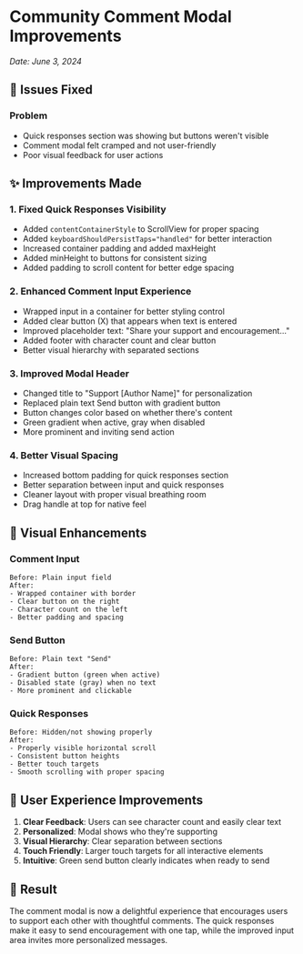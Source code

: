 # Community Comment Modal Improvements
*Date: June 3, 2024*

## 🎯 Issues Fixed

### Problem
- Quick responses section was showing but buttons weren't visible
- Comment modal felt cramped and not user-friendly
- Poor visual feedback for user actions

## ✨ Improvements Made

### 1. **Fixed Quick Responses Visibility**
- Added `contentContainerStyle` to ScrollView for proper spacing
- Added `keyboardShouldPersistTaps="handled"` for better interaction
- Increased container padding and added maxHeight
- Added minHeight to buttons for consistent sizing
- Added padding to scroll content for better edge spacing

### 2. **Enhanced Comment Input Experience**
- Wrapped input in a container for better styling control
- Added clear button (X) that appears when text is entered
- Improved placeholder text: "Share your support and encouragement..."
- Added footer with character count and clear button
- Better visual hierarchy with separated sections

### 3. **Improved Modal Header**
- Changed title to "Support [Author Name]" for personalization
- Replaced plain text Send button with gradient button
- Button changes color based on whether there's content
- Green gradient when active, gray when disabled
- More prominent and inviting send action

### 4. **Better Visual Spacing**
- Increased bottom padding for quick responses section
- Better separation between input and quick responses
- Cleaner layout with proper visual breathing room
- Drag handle at top for native feel

## 🎨 Visual Enhancements

### Comment Input
```
Before: Plain input field
After: 
- Wrapped container with border
- Clear button on the right
- Character count on the left
- Better padding and spacing
```

### Send Button
```
Before: Plain text "Send"
After:
- Gradient button (green when active)
- Disabled state (gray) when no text
- More prominent and clickable
```

### Quick Responses
```
Before: Hidden/not showing properly
After:
- Properly visible horizontal scroll
- Consistent button heights
- Better touch targets
- Smooth scrolling with proper spacing
```

## 📱 User Experience Improvements

1. **Clear Feedback**: Users can see character count and easily clear text
2. **Personalized**: Modal shows who they're supporting
3. **Visual Hierarchy**: Clear separation between sections
4. **Touch Friendly**: Larger touch targets for all interactive elements
5. **Intuitive**: Green send button clearly indicates when ready to send

## 🚀 Result

The comment modal is now a delightful experience that encourages users to support each other with thoughtful comments. The quick responses make it easy to send encouragement with one tap, while the improved input area invites more personalized messages. 